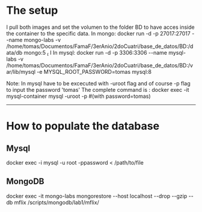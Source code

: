 # The setup

I pull both images and set the volumen to the folder BD to have acces inside the container to the specific data.
In mongo: docker run -d -p 27017:27017 --name mongo-labs -v /home/tomas/Documentos/FamaF/3erAnio/2doCuatri/base_de_datos/BD:/data/db mongo:5  I
In mysql: docker run -d -p 3306:3306 --name mysql-labs -v /home/tomas/Documentos/FamaF/3erAnio/2doCuatri/base_de_datos/BD:/var/lib/mysql -e MYSQL_ROOT_PASSWORD=tomas mysql:8

Note: In mysql have to be excecuted with -uroot flag and of course -p flag to input the password 'tomas'
The complete command is : docker exec -it mysql-container mysql -uroot -p #(with password=tomas)

---

# How to populate the database

## Mysql

docker exec -i <docker-image> mysql -u root -ppassword <database> < /path/to/file

## MongoDB

docker exec -it mongo-labs mongorestore --host localhost --drop --gzip --db mflix /scripts/mongodb/lab1/mflix/
